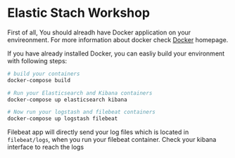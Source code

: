# Elastic Stach Workshop

First of all, You should alreadh have Docker application on your envireonment.
For more information about docker check [Docker](https://www.docker.com/) homepage.

If you have already installed Docker, you can easliy build your environment with 
following steps:

```sh
# build your containers
docker-compose build

# Run your Elasticsearch and Kibana containers
docker-compose up elasticsearch kibana

# Now run your logstash and filebeat containers 
docker-compose up logstash filebeat
```

Filebeat app will directly send your log files which is located in `filebeat/logs`,
when you run your filebeat container. Check your kibana interface to reach the logs